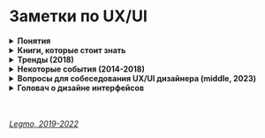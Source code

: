 <h1>Заметки по UX/UI</h1>

[//]: # (Понятия)
<details><summary><b>Понятия</b></summary><p>

- **Когнетика** - отрасль психологии, которая исследует познавательные процессы, такие, как память, внимание,
  чувства, представления информации, логическое мышление, воображение, способности к принятию решений

- **UX дизайнер** - планирует то, как вы будете взаимодействовать с интерфейсом и какие шаги вам нужно предпринять.<br>
  Изобретатель точильного камня был UX-дизайнером, когда думал:
  - будет ли он сидеть и сам нажимать педаль
  - или он упростит механизм, но приставит раба, который будет раскручивать колесо рукой.

- **UI дизайнер** - придумывает, как каждый из этих шагов будет выглядеть<br>
  Изобретатель точильного камня был UX-дизайнером, когда думал:
  - какой величины будет камень
  - какого цвета выбрать дерево для подставки
  - чем скрепить деревянные жерди (гвоздями или кожаными жгутами?)
  - какой длины будет ручка...

- **Интерфейс** - тот способ, каким бы вы затачивали меч назывался бы интерфейс.

<br></p>
</details>

[//]: # (Книги, которые стоит знать)
<details><summary><b>Книги, которые стоит знать</b></summary><p>

- Дональд Норман - Дизайн привычных вещей (1988)
  - когнетика
  - психология
  - ошибки
  - дизайн
  - ориентация на пользователя....
- Алан Купер - Психбольница в руках пациентов (2004)
  - персонажи
  - для конкретного персонажа, без "резиновых персонажей"
  - цели человека на сайте (по рейтингу)
    - личные - не чувствовать себя глупо, не ошибиться...
    - практические - перезвонить вовремя клиенту
    - корпоративные - увеличить прибыль
  - сценарии работы посетителя (повседневные, обязательные (не часто, но критично), исключительный)
  - общий словарь для всех участников процесса разработки
  - проектирование взаимодействия (Проектирование UI → Дизайн → Программирование → Тестирование)
  - подробная документация
- Алан Купер - Об интерфейсе (2009)
  - целе-ориентированное проектирование
  - ментальные модели
  - исследования
    - поведение, взгляды, склонности потенциальных пользователей продукта;
    - предметную область – технический, экологический и деловой контексты разрабатываемого продукта;
    - используемый лексикон и прочие социальные аспекты предметной области;
    - способы применения существующих продуктов - модели пользователей
  - шаблоны проектирования взаимодействия
  - метафоры и идиомы
  - визуальный дизайн
- Влад Головач - Дизайн пользовательского интерфейса. Искусство мыть слона (2 издания, 2001 и 2010)
  - 4 основных (остальные – производные) критерия качества интерфейса: 
    - скорость работы пользователей, 
    - количество человеческих ошибок, 
    - скорость обучения
    - субъективное удовлетворение пользователей
- Влад Головач - Культура дизайна (тоже два издания, 2014 и 2017)
- Джеф Раскин - Интерфейс. Новые направления в проектировании компьютерных систем
  - человекоориентированные интерфейсы
  - когнетика и локус внимания
  - мифы, например новичок/эксперт
  - квантификация
  - унификация
  - навигация
- Стивен Круг - "Юзабилити" (2003, 2005, 2008) Или "Веб-дизайн". Ещё "Не заставляйте меня думать"
  - не заставляйте меня думать
  - опускаем лишние слова
  - разработка навигации
  - юзабилити тестирование + интерпретация
- Адриан Форти - Объекты желания (1986)
- Эдвард Тафти 	
  - Представление информации
  - The Visual Display of Quantitative Information
  - Envisioning Information
  - Visual Explanations: Images and Quantities, Evidence and Narrative
  - Beautiful Evidence
- Юрий Гордон - Книга про буквы от Аа до Яя 
- Ральф Каплан - С помощью дизайна (2005)
- Ян Чихольд - Новая типографика. Руководство для современного дизайнера 
- Ян Чихольд - Образцы шрифтов ()
- Ян Чихольд - Облик книги. Избранные статьи о книжном оформлении и типографике

<br></p>
</details>

[//]: # (Тренды 2018)
<details><summary><b>Тренды (2018)</b></summary><p>

- Material design как методология дизайна
- дизайнеры in home - т.е. как часть команды
- Figma и Scetch как инструменты.  Axure - хорошая интерактивность. Adobe XD и Google (gallery.io, плагин для Scetch Material Theme Editor) -отстают]

<br></p>
</details>

[//]: # (Некоторые события 2014-2018)
<details><summary><b>Некоторые события (2014-2018)</b></summary><p>

- 2018 весна - презентация Google Material Design 2.0
  - Новые шрифты - гарнитура Product Sans вместо Roboto
  - Больше прозрачного и белого, больше пространства
  - Движение в сторону минимализма
  - Больше скурглений (безрамочные экраны)
  - Навигация всё больше уходит вниз, т.к. устройства больше и длинее (нет рамок)
  - Более яркие и чистые цвета. Использование четырех основных цветов логотипа в качестве визуального языка
  - Навигация по системе в духе iPhone X. Паттерн «рукоятки» вместо кнопки «Домой» с почти аналогичной механикой, отказ от отдельной кнопки списка приложений (также вызывается свайпом снизу) и ставшая официальной в последние годы нижняя панель навигации. 
  - Новые инструменты - плагин Material Theme для Sketch, наборы иконок, библиотеки компонент
  - Превращение в полноценную дизайн-систему - с компонентами в коде, а не просто масштабные гайдлайны и шаблоны к ним с какими-то разрозненными примерами. Эти компоненты также поддерживают тематизацию, так что система выглядит целостной (сами компоненты начали появляться год назад). 
  - Широкие возможности темизации. теперь Material Design поддерживает более продвинутую тематизацию, чем просто замена цвета. Можно менять шрифтовую сетку, скругления элементов интерфейса (точнее, даже их форму — например, можно сделать диагональные скосы), иконки.
  - https://vc.ru/design/37728-teper-material-design-polnocennaya-dizayn-sistema
  - https://trashbox.ru/topics/117404/material-design-2.0-instrukciya-po-ekspluatacii 

- Влад Головач выпустил второе, расширенное издание "Культуры дизайна 2"
  http://designculture.exmachina.ru/

<br></p>
</details>

[//]: # (Вопросы для собеседования UX/UI дизайнера. Middle, 2023)
<details><summary><b>Вопросы для собеседования UX/UI дизайнера (middle, 2023)</b></summary><p>

***

[//]: # (Про вёрстку)
<details><summary><b>Про вёрстку</b></summary><p>

- Зачем нужны разные тэги? Почему не верстать всё при помощи div с классами?
  1. У тэгов есть некое «заранее прописанное, предопределенное поведение» - блочный, жирный и т.д. Можно было бы писать это всё стилями, но пришлось бы каждый раз набирать их заново. А так они «прицеплены» к тегу заранее. Не приходится каждый раз его эмулировать кучей классов
  2. Тэги не только структурируют разметку и дают визуальные особенности — они применяются для анализа структуры страницы, для речевых браузеров и т.д. Т.е. разные тэги по-разному структурируют информацию, сам факт использования того или иного тэга вносит много информации о его содержимом
  3. теги `<b>` и `<strong>`, также как `<i>` и `<em>`, несмотря на сходный результат, не совсем эквивалентны и заменяемы. Первый тег `<b>` — относится к тегам физической разметки и устанавливает жирный текст, а тег `<strong>` — является тегом логической разметки и определяет важность помеченного текста. Такое разделение тегов на логическое и физическое форматирование изначально предназначалось, чтобы сделать HTML универсальным, в том числе не зависящим от устройства вывода информации. Теоретически, если воспользоваться, например, речевым браузером, то текст, оформленный с помощью тегов `<b>` и `<strong>`, будет отмечен по-разному. Однако получилось так, что в популярных браузерах результат использования этих тегов равнозначен.
- Зачем нужны id и классы? Почему не использовать что-то одно?
  1. ID можно использовать на странице один раз. Два и более раза — это уже не валидно. Поэтому, если понадобится переделать сайт по схеме «три колонки → блок от края до края → снова три колонки» на одной странице, этот кусок кода придется полностью переписывать.
  2. На один элемент можно повесить только один id, а классов на один элемент можно повесить много. Получается, если вешать стили на id, мы лишаемся гибкости.
  3. У id слишком высокий вес селектора. Если вам понадобится контекстно перестилить что-то внутри колонки, то вероятнее всего вы впишите в селектор id и потом, чтобы обнулить овверрайд или сделать новый, вам придется использовать этот же id (или поставить другой). Классами перебить селектор с id не получится — не хватит веса. ID будет множиться в css-ке и реффакторить становится всё сложнее.
     - Поэтому выводы — стараться не вешать на айдишники стили;
     - Всегда использовать class, если не уверены что нужно. ID перекрывает CSS правила, поэтому рекомендуется использовать его в основном для якорей и для JavaScript.
- Отличия блочных-строчных элементов
  - **УТОЧНИТЬ**
- Понятие «потока / flow»
  - **Потоком документа** в HTML — порядок вывода элементов на страницу. 
  - В обычном виде все блоки выводятся в том порядке, в котором они записаны внутри HTML-документа.
  - **Нормальный поток документа** — схема, при которой блочные и строчные HTML-элементы выводятся друг за другом в том порядке, в котором они размечены в файле.
  - **Контекст форматирования** — правила расположения строчных и блочных элементов в нормальном потоке называются контекстом форматирования. Блочные элементы участвуют в формировании блочного контекста форматирования. Строчные элементы формируют строчный контекст форматирования. Расположение элементов в контексте форматирования зависит от направления письма для конкретного языка.
  - С помощью CSS-правил возможно вывести элемент из нормального потока. Существуют ещё несколько типов потока документа:
    - Плавающий поток. Создаётся с использованием CSS-свойства float.
    - Поток с абсолютным позиционированием. Создаётся с использованием свойства position: absolute.
  - Ссылки
    - https://ru.hexlet.io/courses/css-positioning/lessons/flow/theory_unit
    - https://doka.guide/html/flow/
- Как работает «float»
  - **УТОЧНИТЬ**
- Разные виды «position»
  - **УТОЧНИТЬ**
- Какие есть значения «display»
  - Ссылки
    - https://developer.mozilla.org/ru/docs/Web/CSS/display
    - https://learn.javascript.ru/display
- Средства реализации адаптивности
  - media-query
  - **ДОПОПЛНИТЬ**
- Кроссбраузерность
  - **ДОПОПЛНИТЬ**
- Диайн и вёрстка под retina-дисплеи
  - **ДОПОПЛНИТЬ**
- Используете какие-то подходы к вёрстке, кроме блочной?
  - Flexbox
  - CSS-grid
  - Табличная вёрстка (ну, это экзотика из 90-х)
  - чем они отличаются?
- Методология БЭМ
  - есть ли опыт
  - расскажите в паре слов общие принципы
  - отличия Блока и Элемента, когда создавать блок / когда элемент?
  - Ссылки
    - https://ru.bem.info/methodology/quick-start/
- SASS, LESS
  - в чём отличия?
  - что предпочитаете? Почему?
  - Sass - какие для вас главные преимущества
    - переменные
    - вложенность
    - @import - можно подключать другие файлы SASS
    - @mixin (примеси) - позволяют создавать группы деклараций CSS, которые вам придется использовать по нескольку раз на сайте. @mixin transform($property) { -webkit-transform: $property; -ms-transform: $property; transform: $property; } .box { @include transform(rotate(30deg)); }
    - @include - подключение миксина
    - @extend - можно наследовать наборы свойств CSS от одного селектора другому. %message-shared { border: 1px solid #ccc; padding: 10px; color: #333; } .success { @extend %message-shared; border-color: green; }
    - математические операции - сложение, вычитание, умножение, деление, остаток...
    - логические операторы - например, цвет кнопки меняется в зависимости от её ширины
- Ваше отношение к `Bootstrap` и подходу к темизации через навешивание классов

<br></p>
</details>

[//]: # (Общие вопросы)
<details><summary><b>Общие вопросы</b></summary><p>

- Опишите свой дизайн-процесс
- Опыт работы с Figma
- Опыт работы со Storybook. Какие вопросы решали, что реализовали?
- Дизайн-системы
  - какие популярные дизайна-системы знаете
    - Google Material Design
    - Ant Design System
    - Spectrum by Adobe
    - Atlassian
    -
    - Fluent by Microsoft
    - Eva Design System by Akveo
    - Carbon from IBM
    - Liquid
    - Polaris from Shopify
    - Clarity
    - Дизайн-система Airbnb
  - с какими готовыми системами работали?
  - понятие «design language»
- Какие графические форматы вы применяете для web-разработки, в паре слов про их особенности
  - JPG
  - PNG
  - GIF
  - SVG
  - современные
    - JPEG 2000 — формат, представляющий собой улучшенный вариант обычного JPG. Этот формат был разработан в 1997 году, преимущественно для использования в кинематографе и в медицине. Он позволяет сжимать изображения сильнее, чем JPEG, но с меньшим количеством артефактов.
    - JPEG XR — это формат, родственный JPEG 2000. Он разработан компанией Microsoft в 2009 году.
    - WebP — формат, созданный Google в 2010 году для веб. Основная цель его разработки заключалась в использовании продвинутых способов оптимизации изображений ради уменьшения размеров файлов. WebP поддерживает прозрачность и даже анимацию.
- Тэг `<picture>`
  Элемент `picture` появился в HTML гораздо позже, чем `img`. Главная цель этого нового элемента заключается в том, чтобы позволить разработчикам загружать различные графические ресурсы в зависимости от разрешения экрана, или в зависимости от того, поддерживает ли браузер некий графический формат.
  Элемент `picture` может включать в себя множество дочерних элементов source и один элемент `img`. Браузер последовательно парсит эти элементы, подбирая, на основе атрибута `type` (и `media`), тот из них, которым сможет воспользоваться. Когда такой элемент будет найден, браузер выясняет адрес изображения, пользуясь атрибутом `srcset`, после чего выводит это изображение с помощью элемента `img`.
  Атрибут `srcset` обладает гораздо большими возможностями, чем обычный src, но мы, к счастью, можем рассматривать его как аналог `src`. В целом, элементы source представляют собой нечто вроде настроек, соответствующих различным изображениям. В `img` попадает то изображение, которое лучше всего соответствует среде, в которой просматривают страницу.
- Как правильно готовить макет для передачи верстальщику
[//]: # (  - см. https://wiki.yandex.ru/deg/a/designer-to-frontend-checklist)
- Набросайте простой макет. Например: вызова службы спасения, заказа такси, записи в очередь на автомойку... 
  - Особенность, а отчасти и смысл задания в том, что оно общее и не детализированное. Нет точной формулировки, что требуется: кто-то начинает делать сайт, кто-то — приложение, кто-то — кнопку экстренного вызова. 
  - Предложить свои варианты можно, но обязательно стоит ответить, что для такого случая (вызов службы спасения) уже существует удобное и общепринятое решение — служба 112.
- Как визуализировать такие-то данные
- Как можно сократить время загрузки страницы?
  - сжатие изображений
  - удаление ненужных компонентов
  - использование анимации загрузки и т. д.
    - В идеале — рассказ про Critical render path
      - УТОЧНИТЬ

<br></p>
</details>

[//]: # (Общий кругозор, понимание)
<details><summary><b>Общий кругозор, понимание</b></summary><p>

- Опишите что такое UX и UI
  - см выше. раздел **«Понятия»**
- UX/UI - Книги и люди
  - Дональд Норман  - Дизайн привычных вещей (1988)
  - Алан Купер 			- Психбольница в руках пациентов (2004)
  - Алан Купер 			- Об интерфейсе (2009)
  - Влад Головач 		- Дизайн пользовательского интерфейса. Искусство мыть слона (2 издания, 2001 и 2010)
  - Джеф Раскин 		- Интерфейс. Новые направления в проектировании компьютерных систем
  - Стивен Круг 		- "Юзабилити" (2003, 2005, 2008) Или "Веб-дизайн". Ещё "Не заставляйте меня думать"
- Книги по истории дизайна
  - Адриан Форти 		- Объекты желания
  - Ральф Каплан 		- С помощью дизайна
  - Влад Головач 		- Культура дизайна
- Книги по визуализации данных
  - Эдвард Тафти
    - The Visual Display of Quantitative Information / Визуальное отображение количественной информации
  - Envisioning Information / Представление информации
  - Visual Explanations: Images and Quantities, Evidence and Narrative / Визуальные объяснения: изображения и количества, доказательства и повествование
  - Beautiful Evidence / Красивые данные
- Какие сайты или приложения вам нравятся с точки зрения UX дизайна.
- Каким вы видите будущее дизайна?

<br></p>
</details>


[//]: # (О себе)
<details><summary><b>О себе</b></summary><p>

- Расскажите о самой сложной UX проблеме с которой вы сталкивались и как вы с ней справились?
- Кем вы видите себя через пять лет?

<br></p>
</details>

<br></p>
</details>

[//]: # (Головач о дизайне интерфейсов)
<details><summary><b>Головач о дизайне интерфейсов</b></summary><p>

Дизайн интерфейса можно рассматривать как процесс. Авторы, пишущие о процессе, негласно допускают, что если мы провели
этот процесс правильно (в правильном порядке выполнили нужные шаги, на каждом этапе сделали всё, что нужно), мы получаем
правильный интерфейс. На мой взгляд, это допущение неверно. Поваренные книги тоже являются фактически сборниками
процессов в кулинарии, но следование поваренной книге обеспечивает пристойный результат, только если её читатель умеет
готовить вообще. Соответственно, одного процесса недостаточно.

Другие трактуют дизайн интерфейсов как следование набору правил-эвристик («терминальные кнопки должны быть размещены
справа внизу или справа сверху» и т. п.). Авторы этих книг допускают, что если мы сделаем интерфейс по этим правилам,
интерфейс получится хорошим. Этот вариант тоже не кажется мне плодотворным. Он напоминает мне изучение иностранного
языка по словарю и грамматическому справочнику. Конечно, это приемлемо, но истинного знания языка так получить
невозможно. Например, фразы «Коля пошел в школу» и «В школу Коля пошел» являются правильными как грамматически, так и
орфографически. Только вот смысл у них чуточку разный...

Отрицать важность этих двух подходов глупо. Но одних их, на мой взгляд, недостаточно. Дизайн интерфейса — творческая
деятельность, которую невозможно алгоритмизировать хотя бы так же полно, как грамматику или поваренную книгу. Не менее
важно обладать пониманием дизайна, умением отделять значимые вопросы в проектной деятельности от незначимых, а главное —
отвечать на них. Кроме того, дизайнер интерфейса редко когда занят разработкой хорошего интерфейса. На самом деле он
разрабатывает хороший интерфейс в имеющиеся у него сроки и бюджет. Такая задача девальвирует и процесс (нужно знать ещё
и КПД каждого этапа, чтобы решать, какие этапы проводить и сколько ресурсов на них выделить), и эвристики (без знания
того, насколько применение каждой из них улучшает интерфейс, работать тяжело).

В этом смысле дизайн интерфейса не только и не столько процесс работы или знание и применение правил построения
интерфейсов, а живая проектная деятельность. В ней не только важно сделать правильно, но, не менее важно, не сделать
неправильно — и даже важно не сделать чего-либо ненужного. В ней нет чётких этапов (где это видано, чтобы жизнь
следовала интеллектуальным построениям), но зато важен коэффициент полезного действия.


<br></p>
</details>
<br>
<br>

*[Legmo, 2019-2022](https://github.com/Legmo/notes/)*
